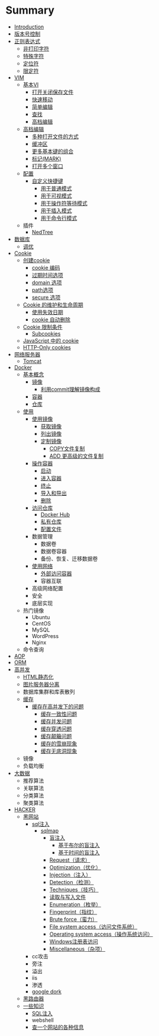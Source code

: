 # Summary

* [Introduction](README.md)
* [版本号控制](ban-ben-hao-kong-zhi.md)
* [正则表达式](zheng-ze-biao-da-shi.md)
  * [非打印字符](zheng-ze-biao-da-shi/fei-da-yin-zi-fu.md)
  * [特殊字符](zheng-ze-biao-da-shi/te-shu-zi-fu.md)
  * [定位符](zheng-ze-biao-da-shi/ding-wei-fu.md)
  * [限定符](zheng-ze-biao-da-shi/xian-ding-fu.md)
* [VIM](vim.md)
  * [基本VI](ji-ben-vi.md)
    * [打开关闭保存文件](ji-ben-vi/da-kai-guan-bi-bao-cun-wen-jian.md)
    * [快速移动](ji-ben-vi/kuai-su-yi-dong.md)
    * [简单编辑](ji-ben-vi/jian-dan-bian-ji.md)
    * [查找](ji-ben-vi/cha-zhao.md)
    * [高档编辑](ji-ben-vi/gao-dang-bian-ji.md)
  * [高档编辑](gao-dang-bian-ji.md)
    * [多种打开文件的方式](gao-dang-bian-ji/duo-zhong-da-kai-wen-jian-de-fang-shi.md)
    * [缓冲区](gao-dang-bian-ji/huan-chong-qu.md)
    * [更多基本键的组合](gao-dang-bian-ji/geng-duo-ji-ben-jian-de-zu-he.md)
    * [标记\(MARK\)](gao-dang-bian-ji/biao-8bb028-mark.md)
    * [打开多个窗口](gao-dang-bian-ji/fen-ping.md)
  * [配置](pei-zhi.md)
    * [自定义快捷键](pei-zhi/zi-ding-yi-kuai-jie-jian.md)
      * [用于普通模式](pei-zhi/zi-ding-yi-kuai-jie-jian/yong-yu-pu-tong-mo-shi.md)
      * [用于可视模式](pei-zhi/zi-ding-yi-kuai-jie-jian/yong-yu-ke-shi-mo-shi.md)
      * [用于操作符等待模式](pei-zhi/zi-ding-yi-kuai-jie-jian/yong-yu-cao-zuo-fu-deng-dai-mo-shi.md)
      * [用于插入模式](pei-zhi/zi-ding-yi-kuai-jie-jian/yong-yu-cha-ru-mo-shi.md)
      * [用于命令行模式](pei-zhi/zi-ding-yi-kuai-jie-jian/yong-yu-ming-ling-xing-mo-shi.md)
  * 插件
    * [NedTree](nedtree.md)
* [数据库](shu-ju-ku.md)
  * [调优](shu-ju-ku/diao-you.md)
* [Cookie](cookie.md)
  * [创建cookie](cookie/chuang-jian-cookie.md)
    * [cookie 编码](cookie/cookie-bian-ma.md)
    * [过期时间选项](cookie/guo-qi-shi-jian-xuan-xiang.md)
    * [domain 选项](cookie/domain-xuan-xiang.md)
    * [path选项](cookie/pathxuan-xiang.md)
    * [secure 选项](cookie/secure-xuan-xiang.md)
  * [Cookie 的维护和生命周期](cookie/cookie-de-wei-hu-he-sheng-ming-zhou-qi.md)
    * [使用失效日期](cookie/cookie-de-wei-hu-he-sheng-ming-zhou-qi/shi-yong-shi-xiao-ri-qi.md)
    * [cookie 自动删除](cookie/cookie-de-wei-hu-he-sheng-ming-zhou-qi/cookie-zi-dong-shan-chu.md)
  * [Cookie 限制条件](cookie/cookie-xian-zhi-tiao-jian.md)
    * [Subcookies](cookie/cookie-xian-zhi-tiao-jian/subcookies.md)
  * [JavaScript 中的 cookie](cookie/javascript-zhong-de-cookie.md)
  * [HTTP-Only cookies](cookie/http-only-cookies.md)
* [网络服务器](wang-luo-fu-wu-qi.md)
  * [Tomcat](wang-luo-fu-wu-qi/tomcat.md)
* [Docker](docker.md)
  * [基本概念](docker/ji-ben-gai-nian.md)
    * [镜像](docker/ji-ben-gai-nian/jing-xiang.md)
      * [利用commit理解镜像构成](docker/ji-ben-gai-nian/jing-xiang/li-yong-commit-li-jie-jing-xiang-gou-cheng.md)
    * [容器](docker/ji-ben-gai-nian/rong-qi.md)
    * [仓库](docker/ji-ben-gai-nian/cang-ku.md)
  * [使用](docker/shi-yong.md)
    * [使用镜像](docker/shi-yong/shi-yong-jing-xiang.md)
      * [获取镜像](docker/shi-yong/shi-yong-jing-xiang/huo-qu-jing-xiang.md)
      * [列出镜像](docker/shi-yong/shi-yong-jing-xiang/lie-chu-jing-xiang.md)
      * [定制镜像](docker/shi-yong/shi-yong-jing-xiang/ding-zhi-jing-xiang.md)
        * [COPY文件复制](docker/shi-yong/shi-yong-jing-xiang/ding-zhi-jing-xiang/copyfu-zhi-wen-jian.md)
        * [ADD 更高级的文件复制](docker/shi-yong/shi-yong-jing-xiang/ding-zhi-jing-xiang/add-geng-gao-ji-de-wen-jian-fu-zhi.md)
    * [操作容器](docker/shi-yong/cao-zuo-rong-qi.md)
      * [启动](docker/shi-yong/cao-zuo-rong-qi/qi-dong.md)
      * [进入容器](docker/shi-yong/cao-zuo-rong-qi/jin-ru-rong-qi.md)
      * [终止](docker/shi-yong/cao-zuo-rong-qi/zhong-zhi.md)
      * [导入和导出](docker/shi-yong/cao-zuo-rong-qi/dao-ru-he-dao-chu.md)
      * [删除](docker/shi-yong/cao-zuo-rong-qi/shan-chu.md)
    * [访问仓库](docker/shi-yong/fang-wen-cang-ku.md)
      * [Docker Hub](docker/shi-yong/fang-wen-cang-ku/docker-hub.md)
      * [私有仓库](docker/shi-yong/fang-wen-cang-ku/si-you-cang-ku.md)
      * [配置文件](docker/shi-yong/fang-wen-cang-ku/pei-zhi-wen-jian.md)
    * 数据管理
      * 数据卷
      * 数据卷容器
      * 备份、恢复、迁移数据卷
    * [使用网络](docker/shi-yong/shi-yong-wang-luo.md)
      * [外部访问容器](docker/shi-yong/shi-yong-wang-luo/wai-bu-fang-wen-rong-qi.md)
      * 容器互联
    * 高级网络配置
    * 安全
    * 底层实现
  * 热门镜像
    * Ubuntu
    * CentOS
    * MySQL
    * WordPress
    * Nginx
  * 命令查询
* [AOP](aop.md)
* [ORM](orm.md)
* [高并发](gao-bing-fa.md)
  * [HTML静态化](gao-bing-fa/htmljing-tai-hua.md)
  * [图片服务器分离](gao-bing-fa/tu-pian-fu-wu-qi-fen-li.md)
  * 数据库集群和库表散列
  * [缓存](gao-bing-fa/huan-cun.md)
    * [缓存在高并发下的问题](gao-bing-fa/huan-cun/huan-cun-zai-gao-bing-fa-xia-de-wen-ti.md)
      * [缓存一致性问题](gao-bing-fa/huan-cun/huan-cun-yi-zhi-xing-wen-ti.md)
      * [缓存并发问题](gao-bing-fa/huan-cun/huan-cun-bing-fa-wen-ti.md)
      * [缓存穿透问题](gao-bing-fa/huan-cun/huan-cun-chuan-tou-wen-ti.md)
      * [缓存颠簸问题](gao-bing-fa/huan-cun/huan-cun-dian-bo-wen-ti.md)
      * [缓存的雪崩现象](gao-bing-fa/huan-cun/huan-cun-de-xue-beng-xian-xiang.md)
      * [缓存无底洞现象](gao-bing-fa/huan-cun/huan-cun-wu-di-dong-xian-xiang.md)
  * 镜像
  * 负载均衡
* [大数据](da-shu-ju.md)
  * 推荐算法
  * 关联算法
  * 分类算法
  * 聚类算法
* [HACKER](hacker.md)
  * [黑网站](hacker/hei-wang-zhan.md)
    * [sql注入](hacker/hei-wang-zhan/sqlzhu-ru.md)
      * [sqlmap](hacker/hei-wang-zhan/sqlzhu-ru/sqlmap.md)
        * [盲注入](hacker/hei-wang-zhan/sqlzhu-ru/sqlmap/mang-zhu-ru.md)
          * [基于布尔的盲注入](hacker/hei-wang-zhan/sqlzhu-ru/sqlmap/ji-yu-bu-er-de-mang-zhu-ru.md)
          * [基于时间的盲注入](hacker/hei-wang-zhan/sqlzhu-ru/sqlmap/ji-yu-shi-jian-de-mang-zhu-ru.md)
        * [Request（请求）](hacker/hei-wang-zhan/sqlzhu-ru/sqlmap/requestff08-qing-qiu-ff09.md)
        * [Optimization（优化）](hacker/hei-wang-zhan/sqlzhu-ru/sqlmap/optimizationff08-you-hua-ff09.md)
        * [Injection（注入）](hacker/hei-wang-zhan/sqlzhu-ru/sqlmap/injectionff08-zhu-ru-ff09.md)
        * [Detection（检测）](hacker/hei-wang-zhan/sqlzhu-ru/sqlmap/detectionff08-jian-ce-ff09.md)
        * [Techniques（技巧）](hacker/hei-wang-zhan/sqlzhu-ru/sqlmap/techniquesff08-ji-qiao-ff09.md)
        * [读取与写入文件](hacker/hei-wang-zhan/sqlzhu-ru/sqlmap/du-qu-yu-xie-ru-wen-jian.md)
        * [Enumeration（枚举）](hacker/hei-wang-zhan/sqlzhu-ru/sqlmap/enumerationff08-mei-ju-ff09.md)
        * [Fingerprint（指纹）](hacker/hei-wang-zhan/sqlzhu-ru/sqlmap/fingerprintff08-zhi-wen-ff09.md)
        * [Brute force（蛮力）](hacker/hei-wang-zhan/sqlzhu-ru/sqlmap/brute-forceff08-man-li-ff09.md)
        * [File system access（访问文件系统）](hacker/hei-wang-zhan/sqlzhu-ru/sqlmap/file-system-accessff08-fang-wen-wen-jian-xi-tong-ff09.md)
        * [Operating system access（操作系统访问）](hacker/hei-wang-zhan/sqlzhu-ru/sqlmap/operating-system-accessff08-cao-zuo-xi-tong-fang-wen-ff09.md)
        * [Windows注册表访问](hacker/hei-wang-zhan/sqlzhu-ru/sqlmap/windowszhu-ce-biao-fang-wen.md)
        * [Miscellaneous（杂项）](hacker/hei-wang-zhan/sqlzhu-ru/sqlmap/miscellaneousff08-za-xiang-ff09.md)
    * cc攻击
    * 旁注
    * 溢出
    * iis
    * 渗透
    * [google dork](hacker/hei-wang-zhan/google-dork.md)
  * [黑路由器](hacker/hei-lu-you-qi.md)
  * [一些知识](hacker/yi-xie-zhi-shi.md)
    * [SQL注入](hacker/yi-xie-zhi-shi/sqlzhu-ru.md)
    * webshell
    * [查一个网站的各种信息](hacker/yi-xie-zhi-shi/cha-yi-ge-wang-zhan-de-ge-zhong-xin-xi.md)

